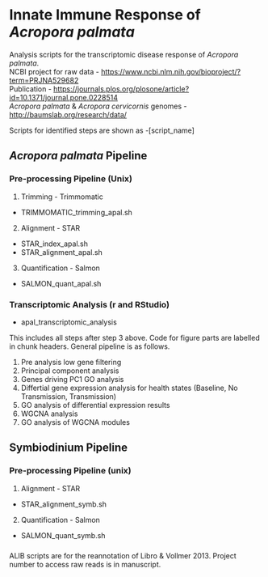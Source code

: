 # Innate Immune Response of *Acropora palmata*
Analysis scripts for the transcriptomic disease response of *Acropora palmata*.  
NCBI project for raw data - https://www.ncbi.nlm.nih.gov/bioproject/?term=PRJNA529682  
Publication - https://journals.plos.org/plosone/article?id=10.1371/journal.pone.0228514   
*Acropora palmata* & *Acropora cervicornis* genomes - http://baumslab.org/research/data/  
  
Scripts for identified steps are shown as -[script_name]  
  
## *Acropora palmata* Pipeline  
### Pre-processing Pipeline (Unix)
1. Trimming - Trimmomatic    
- TRIMMOMATIC_trimming_apal.sh  
2. Alignment - STAR   
- STAR_index_apal.sh  
- STAR_alignment_apal.sh  
3. Quantification - Salmon  
- SALMON_quant_apal.sh  
  
### Transcriptomic Analysis (r and RStudio)  
- apal_transcriptomic_analysis  

This includes all steps after step 3 above. Code for figure parts are labelled in chunk headers. General pipeline is as follows.  
1. Pre analysis low gene filtering  
2. Principal component analysis  
3. Genes driving PC1 GO analysis  
3. Differtial gene expression analysis for health states (Baseline, No Transmission, Transmission)  
4. GO analysis of differential expression results  
5. WGCNA analysis  
6. GO analysis of WGCNA modules  
  
## Symbiodinium Pipeline
### Pre-processing Pipeline (unix)  
1. Alignment - STAR  
- STAR_alignment_symb.sh  
2. Quantification - Salmon  
- SALMON_quant_symb.sh  
  
###





ALIB scripts are for the reannotation of Libro & Vollmer 2013. Project number to access raw reads is in manuscript.
